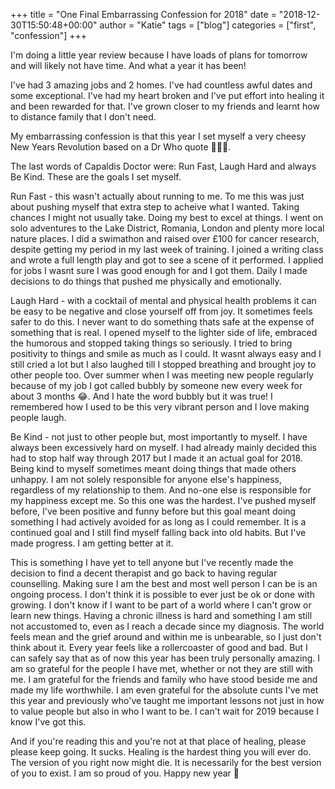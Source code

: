 +++
title = "One Final Embarrassing Confession for 2018"
date = "2018-12-30T15:50:48+00:00"
author = "Katie"
tags = ["blog"]
categories = ["first", "confession"]
+++

I'm doing a little year review because I have loads of plans for tomorrow and will likely not have time. And what a year it has been!

<!--more-->

I've had 3 amazing jobs and 2 homes. I've had countless awful dates and some exceptional. I've had my heart broken and I've put effort into healing it and been rewarded for that. I've grown closer to my friends and learnt how to distance family that I don't need.

My embarrassing confession is that this year I set myself a very cheesy New Years Revolution based on a Dr Who quote 🤦🏻‍♀.

The last words of Capaldis Doctor were: Run Fast, Laugh Hard and always Be Kind. These are the goals  I set myself. 

Run Fast - this wasn't actually about running to me. To me this was just about pushing myself that extra step to acheive what I wanted. Taking chances I might not usually take. Doing my best to excel at things.
I went on solo adventures to the Lake District, Romania, London and plenty more local nature places.
I did a swimathon and raised over £100 for cancer research, despite getting my period in my last week of training.
I joined a writing class and wrote a full length play and got to see a scene of it performed.
I applied for jobs I wasnt sure I was good enough for and I got them. 
Daily I made decisions to do things that pushed me physically and emotionally.

Laugh Hard - with a cocktail of mental and physical health problems it can be easy to be negative and close yourself off from joy. It sometimes feels safer to do this. I never want to do something thats safe at the expense of something that is real. I opened myself to the lighter side of life, embraced the humorous and stopped taking things so seriously. I tried to bring positivity to things and smile as much as I could. It wasnt always easy and I still cried a lot but I also laughed till I stopped breathing and brought joy to other people too. Over summer when I was meeting new people regularly because of my job I got called bubbly by someone new every week for about 3 months 😂. And I hate the word bubbly but it was true! I remembered how I used to be this very vibrant person and I love making people laugh.

Be Kind - not just to other people but, most importantly to myself. I have always been excessively hard on myself. I had already mainly decided this had to stop half way through 2017 but I made it an actual goal for 2018. Being kind to myself sometimes meant doing things that made others unhappy. I am not solely responsible for anyone else's happiness, regardless of my relationship to them. And no-one else is responsible for my happiness except me. So this one was the hardest. I've pushed myself before, I've been positive and funny before but this goal meant doing something I had actively avoided for as long as I could remember. It is a continued goal and I still find myself falling back into old habits. But I've made progress. I am getting better at it.

This is something I have yet to tell anyone but I've recently made the decision to find a decent therapist and go back to having regular counselling. Making sure I am the best and most well person I can be is an ongoing process. I don't think it is possible to ever just be ok or done with growing. I don't know if I want to be part of a world where I can't grow or learn new things. Having a chronic illness is hard and something I am still not accustomed to, even as I reach a decade since my diagnosis. The world feels mean and the grief around and within me is unbearable, so I just don't think about it. Every year feels like a rollercoaster of good and bad. But I can safely say that as of now this year has been truly personally amazing. I am so grateful for the people I have met, whether or not they are still with me. I am grateful for the friends and family who have stood beside me and made my life worthwhile. I am even grateful for the absolute cunts I've met this year and previously who've taught me important lessons not just in how to value people but also in who I want to be. I can't wait for 2019 because I know I've got this.

And if you're reading this and you're not at that place of healing, please please keep going. It sucks. Healing is the hardest thing you will ever do. The version of you right now might die. It is necessarily for the best version of you to exist. I am so proud of you. Happy new year 💛
